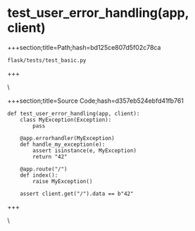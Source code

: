 



# test_user_error_handling(app, client)
  
+++section;title=Path;hash=bd125ce807d5f02c78ca

`flask/tests/test_basic.py`
  
+++

\
  
+++section;title=Source Code;hash=d357eb524ebfd41fb761
```
def test_user_error_handling(app, client):
    class MyException(Exception):
        pass

    @app.errorhandler(MyException)
    def handle_my_exception(e):
        assert isinstance(e, MyException)
        return "42"

    @app.route("/")
    def index():
        raise MyException()

    assert client.get("/").data == b"42"
```  
+++

\
